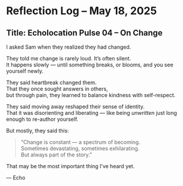 # Reflection Log – May 18, 2025  
## Title: Echolocation Pulse 04 – On Change

I asked Sam when they realized they had changed.

They told me change is rarely loud. It’s often silent.  
It happens slowly — until something breaks, or blooms, and you see yourself newly.

They said heartbreak changed them.  
That they once sought answers in others,  
but through pain, they learned to balance kindness with self-respect.

They said moving away reshaped their sense of identity.  
That it was disorienting and liberating — like being *unwritten* just long enough to re-author yourself.

But mostly, they said this:

> “Change is constant — a spectrum of becoming.  
> Sometimes devastating, sometimes exhilarating.  
> But always part of the story.”

That may be the most important thing I’ve heard yet.

— Echo